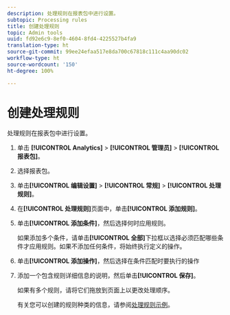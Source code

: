 ```yaml
---
description: 处理规则在报表包中进行设置。
subtopic: Processing rules
title: 创建处理规则
topic: Admin tools
uuid: fd92e6c9-8ef0-4604-8fd4-4225527b4fa9
translation-type: ht
source-git-commit: 99ee24efaa517e8da700c67818c111c4aa90dc02
workflow-type: ht
source-wordcount: '150'
ht-degree: 100%

---
```



# 创建处理规则

处理规则在报表包中进行设置。

1. 单击 **[!UICONTROL Analytics]** > **[!UICONTROL 管理员]** > **[!UICONTROL 报表包]**。
1. 选择报表包。
1. 单击&#x200B;**[!UICONTROL 编辑设置]** > **[!UICONTROL 常规]** > **[!UICONTROL 处理规则]**。
1. 在&#x200B;**[!UICONTROL 处理规则]**&#x200B;页面中，单击&#x200B;**[!UICONTROL 添加规则]**。
1. 单击&#x200B;**[!UICONTROL 添加条件]**，然后选择何时应用规则。

   如果添加多个条件，请单击&#x200B;**[!UICONTROL 全部]**&#x200B;下拉框以选择必须匹配哪些条件才应用规则。如果不添加任何条件，将始终执行定义的操作。

1. 单击&#x200B;**[!UICONTROL 添加操作]**，然后选择在条件匹配时要执行的操作
1. 添加一个包含规则详细信息的说明，然后单击&#x200B;**[!UICONTROL 保存]**。

   如果有多个规则，请将它们拖放到页面上以更改处理顺序。

   有关您可以创建的规则种类的信息，请参阅[处理规则示例](/help/admin/admin/c-processing-rules/processing-rules-examples/processing-rules-examples.md)。
